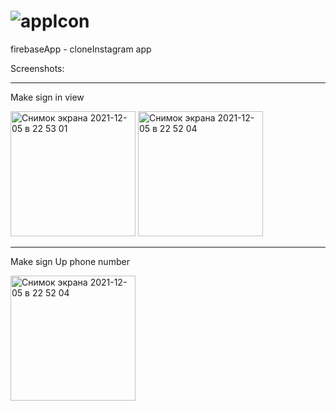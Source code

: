 # ![appIcon](https://user-images.githubusercontent.com/16240094/144761366-6df9a414-7ef6-4890-8f50-beab212d70bf.png) 
firebaseApp - cloneInstagram app

Screenshots: 
****
Make sign in view


<img width="200" alt="Снимок экрана 2021-12-05 в 22 53 01" src="https://user-images.githubusercontent.com/16240094/144761521-56f7cfd4-24f9-4074-b0a7-a60ccc0d8c14.png"> <img width="200" alt="Снимок экрана 2021-12-05 в 22 52 04" src="https://user-images.githubusercontent.com/16240094/144761540-43cfee46-45f4-45bb-add4-86eb017b2d25.png">

****
Make sign Up phone number

<img width="200" alt="Снимок экрана 2021-12-05 в 22 52 04" src="https://user-images.githubusercontent.com/16240094/145045376-549cade3-79d8-4bf4-8a15-f6dafec4d39d.gif">

